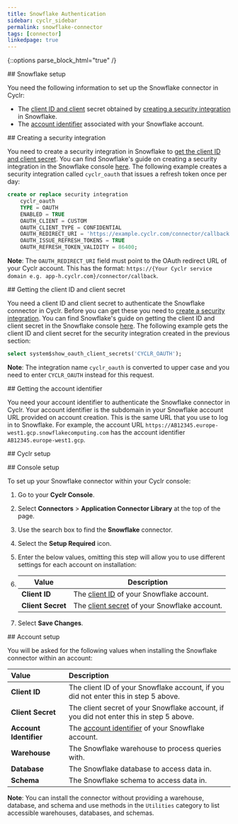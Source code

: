 ```yaml
---
title: Snowflake Authentication
sidebar: cyclr_sidebar
permalink: snowflake-connector
tags: [connector]
linkedpage: true
---
```

{::options parse_block_html="true" /}
<section class="card">
<a name="snowflake-setup"></a>


</section>
<section class="card">
## Snowflake setup

You need the following information to set up the Snowflake connector in Cyclr:

-   The [client ID and client](#getting-the-client-id-and-client-secret) secret obtained by [creating a security integration](#creating-a-secutiry-integration) in Snowflake.
-   The [account identifier](#getting-the-account-identifier) associated with your Snowflake account.

<a name="creating-a-secutiry-integration"></a>


</section>
<section class="card">
## Creating a security integration

You need to create a security integration in Snowflake to [get the client ID and client secret](#getting-the-client-id-and-client-secret). You can find Snowflake's guide on creating a security integration in the Snowflake console [here](https://docs.snowflake.com/en/sql-reference/sql/create-security-integration.html#snowflake-oauth). The following example creates a security integration called `cyclr_oauth` that issues a refresh token once per day:

```sql
create or replace security integration
    cyclr_oauth
    TYPE = OAUTH
    ENABLED = TRUE
    OAUTH_CLIENT = CUSTOM
    OAUTH_CLIENT_TYPE = CONFIDENTIAL
    OAUTH_REDIRECT_URI = 'https://example.cyclr.com/connector/callback'
    OAUTH_ISSUE_REFRESH_TOKENS = TRUE
    OAUTH_REFRESH_TOKEN_VALIDITY = 86400;
```

**Note**: The `OAUTH_REDIRECT_URI` field must point to the OAuth redirect URL of your Cyclr account. This has the format: `https://{Your Cyclr service domain e.g. app-h.cyclr.com}/connector/callback`.

<a name="getting-the-client-id-and-client-secret"></a>


</section>
<section class="card">
## Getting the client ID and client secret

You need a client ID and client secret to authenticate the Snowflake connector in Cyclr. Before you can get these you need to [create a security integration](#creating-a-secutiry-integration). You can find Snowflake's guide on getting the client ID and client secret in the Snowflake console [here](https://docs.snowflake.com/en/sql-reference/functions/system_show_oauth_client_secrets.html). The following example gets the client ID and client secret for the security integration created in the previous section:

```sql
select system$show_oauth_client_secrets('CYCLR_OAUTH');
```

**Note**: The integration name `cyclr_oauth` is converted to upper case and you need to enter `CYCLR_OAUTH` instead for this request.

<a name="getting-the-account-identifier"></a>


</section>
<section class="card">
## Getting the account identifier

You need your account identifier to authenticate the Snowflake connector in Cyclr. Your account identifier is the subdomain in your Snowflake account URL provided on account creation. This is the same URL that you use to log in to Snowflake. For example, the account URL `https://AB12345.europe-west1.gcp.snowflakecomputing.com` has the account identifier `AB12345.europe-west1.gcp`.

<a name="cyclr-setup"></a>


</section>
<section class="card">
## Cyclr setup

<a name="console-setup"></a>


</section>
<section class="card">
## Console setup

To set up your Snowflake connector within your Cyclr console:

1. Go to your **Cyclr Console**.
2. Select **Connectors** > **Application Connector Library** at the top of the page.
3. Use the search box to find the **Snowflake** connector.
4. Select the **Setup Required** icon.
5. Enter the below values, omitting this step will allow you to use different settings for each account on installation:
6. 
    | Value             | Description                                                  |
    | ----------------- | ------------------------------------------------------------ |
    | **Client ID**     | The [client ID](#getting-the-client-id-and-client-secret) of your Snowflake account. |
    | **Client Secret** | The [client secret](#getting-the-client-id-and-client-secret) of your Snowflake account. |
    
6. Select **Save Changes**.

<a name="account-setup"></a>


</section>
<section class="card">
## Account setup

You will be asked for the following values when installing the Snowflake connector within an account:

| Value                  | Description                                                  |
| :--------------------- | :----------------------------------------------------------- |
| **Client ID**          | The client ID of your Snowflake account, if you did not enter this in step 5 above. |
| **Client Secret**      | The client secret of your Snowflake account, if you did not enter this in step 5 above. |
| **Account Identifier** | The [account identifier](#getting-the-account-identifier) of your Snowflake account. |
| **Warehouse**          | The Snowflake warehouse to process queries with.             |
| **Database**           | The Snowflake database to access data in.                    |
| **Schema**             | The Snowflake schema to access data in.                      |

**Note**: You can install the connector without providing a warehouse, database, and schema and use methods in the `Utilities` category to list accessible warehouses, databases, and schemas.

<a name="additional-information"></a>


</section>
